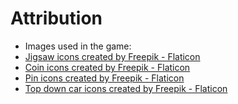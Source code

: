 # Attribution
-   Images used in the game:
-   <a href="https://www.flaticon.com/free-icons/jigsaw" title="jigsaw icons">Jigsaw icons created by Freepik - Flaticon</a>
-   <a href="https://www.flaticon.com/free-icons/coin" title="coin icons">Coin icons created by Freepik - Flaticon</a>
-   <a href="https://www.flaticon.com/free-icons/pin" title="pin icons">Pin icons created by Freepik - Flaticon</a>
-   <a href="https://www.flaticon.com/free-icons/top-down-car" title="top down car icons">Top down car icons created by Freepik - Flaticon</a>
